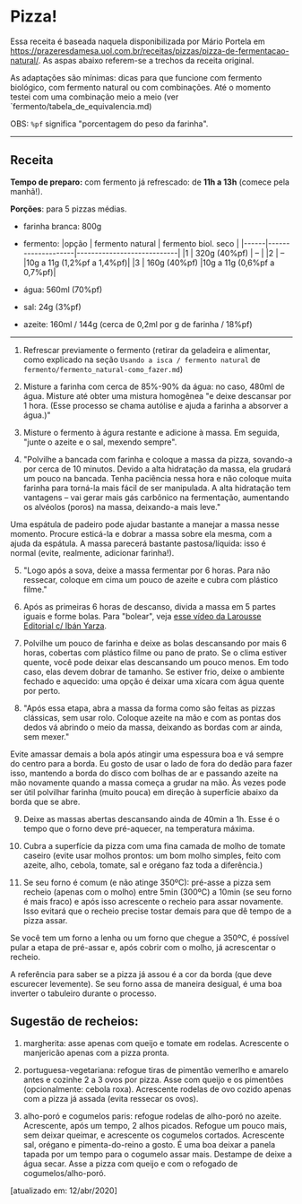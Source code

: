 # Pizza!

Essa receita é baseada naquela disponibilizada por Mário Portela em https://prazeresdamesa.uol.com.br/receitas/pizzas/pizza-de-fermentacao-natural/. As aspas abaixo referem-se a trechos da receita original.

As adaptações são mínimas: dicas para que funcione com fermento biológico, com fermento natural ou com combinações. Até o momento testei com uma combinação meio a meio (ver `fermento/tabela_de_equivalencia.md)

OBS: `%pf` significa "porcentagem do peso da farinha".

---
## Receita
**Tempo de preparo:** com fermento já refrescado: de **11h a 13h** (comece pela manhã!).

**Porções**: para 5 pizzas médias.

- farinha branca: 800g

- fermento:
 |opção | fermento natural   | fermento biol. seco        |
 |------|--------------------|----------------------------|
 |1     | 320g (40%pf)       |       –                    |
 |2     |        –           |10g a 11g  (1,2%pf a 1,4%pf)|
 |3     | 160g (40%pf)       |10g a 11g  (0,6%pf a 0,7%pf)|


- água: 560ml (70%pf)

- sal: 24g (3%pf)

- azeite: 160ml / 144g (cerca de 0,2ml por g de farinha / 18%pf)

---

1. Refrescar previamente o fermento (retirar da geladeira e alimentar, como explicado na seção `Usando a isca / fermento natural` de `fermento/fermento_natural-como_fazer.md`)

2. Misture a farinha com cerca de 85%-90% da água: no caso, 480ml de água. Misture até obter uma mistura homogênea "e deixe descansar por 1 hora. (Esse processo se chama autólise e ajuda a farinha a absorver a água.)"

3. Misture o fermento à águra restante e adicione à massa. Em seguida, "junte o azeite e o sal, mexendo sempre".

4. "Polvilhe a bancada com farinha e coloque a massa da pizza, sovando-a por cerca de 10 minutos. Devido a alta hidratação da massa, ela grudará um pouco na bancada. Tenha paciência nessa hora e não coloque muita farinha para torná-la mais fácil de ser manipulada. A alta hidratação tem  vantagens – vai gerar mais gás carbônico na fermentação, aumentando os alvéolos (poros) na massa, deixando-a mais leve."

 Uma espátula de padeiro pode ajudar bastante a manejar a massa nesse momento. Procure esticá-la e dobrar a massa sobre ela mesma, com a ajuda da espátula. A massa parecerá bastante pastosa/líquida: isso é normal (evite, realmente, adicionar farinha!).

5. "Logo após a sova, deixe a massa fermentar por 6 horas. Para não ressecar, coloque em cima um pouco de azeite e cubra com plástico filme."

6. Após as primeiras 6 horas de descanso, divida a massa em 5 partes iguais e forme bolas. Para "bolear", veja [esse vídeo da Larousse Editorial c/ Ibán Yarza](https://www.youtube.com/watch?v=k5TVIM7O4sY).

7. Polvilhe um pouco de farinha e deixe as bolas descansando por mais 6 horas, cobertas com plástico filme ou pano de prato. Se o clima estiver quente, você pode deixar elas descansando um pouco menos. Em todo caso, elas devem dobrar de tamanho. Se estiver frio, deixe o ambiente fechado e aquecido: uma opção é deixar uma xícara com água quente por perto.

8. "Após essa etapa, abra a massa da forma como são feitas as pizzas clássicas, sem usar rolo. Coloque azeite na mão e com as pontas dos dedos vá abrindo o meio da massa, deixando as bordas com ar ainda, sem mexer."

Evite amassar demais a bola após atingir uma espessura boa e vá sempre do centro para a borda. Eu gosto de usar o lado de fora do dedão para fazer isso, mantendo a borda do disco com bolhas de ar e passando azeite na mão novamente quando a massa começa a grudar na mão. Às vezes pode ser útil polvilhar farinha (muito pouca) em direção à superfície abaixo da borda que se abre.

9. Deixe as massas abertas descansando ainda de 40min a 1h. Esse é o tempo que o forno deve pré-aquecer, na temperatura máxima.

10. Cubra a superfície da pizza com uma fina camada de molho de tomate caseiro (evite usar molhos prontos: um bom molho simples, feito com azeite, alho, cebola, tomate, sal e orégano faz toda a diferência.)

11. Se seu forno é comum (e não atinge 350ºC): pré-asse a pizza sem recheio (apenas com o molho) entre 5min (300ºC) a 10min (se seu forno é mais fraco) e após isso acrescente o recheio para assar novamente. Isso evitará que o recheio precise tostar demais para que dê tempo de a pizza assar.

Se você tem um forno a lenha ou um forno que chegue a 350ºC, é possível pular a etapa de pré-assar e, após cobrir com o molho, já acrescentar o recheio.

A referência para saber se a pizza já assou é a cor da borda (que deve escurecer levemente). Se seu forno assa de maneira desigual, é uma boa inverter o tabuleiro durante o processo.

## Sugestão de recheios:

1. margherita: asse apenas com queijo e tomate em rodelas. Acrescente o manjericão apenas com a pizza pronta.

2. portuguesa-vegetariana: refogue tiras de pimentão vemerlho e amarelo antes e cozinhe 2 a 3 ovos por pizza. Asse com queijo e os pimentões (opcionalmente: cebola roxa). Acrescente rodelas de ovo cozido apenas com a pizza já assada (evita ressecar os ovos).

3. alho-poró e cogumelos paris: refogue rodelas de alho-poró no azeite. Acrescente, após um tempo, 2 alhos picados. Refogue um pouco mais, sem deixar queimar, e acrescente os cogumelos cortados. Acrescente sal, orégano e pimenta-do-reino a gosto. É uma boa deixar a panela tapada por um tempo para o cogumelo assar mais. Destampe de deixe a água secar. Asse a pizza com queijo e com o refogado de cogumelos/alho-poró.


[atualizado em: 12/abr/2020]

